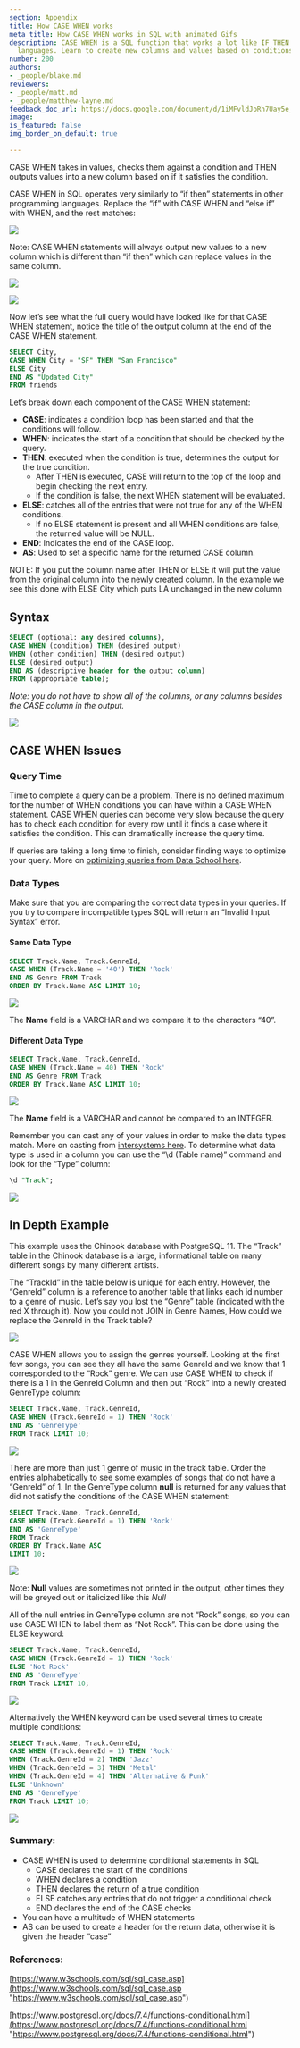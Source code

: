 ```yaml
---
section: Appendix
title: How CASE WHEN works
meta_title: How CASE WHEN works in SQL with animated Gifs
description: CASE WHEN is a SQL function that works a lot like IF THEN in other programming
  languages. Learn to create new columns and values based on conditions in SQL.
number: 200
authors:
- _people/blake.md
reviewers:
- _people/matt.md
- _people/matthew-layne.md
feedback_doc_url: https://docs.google.com/document/d/1iMFvldJoRh7Uay5e_AW7sy9lKbyR5n24yeJbuuyAmsk/edit?usp=sharing
image: 
is_featured: false
img_border_on_default: true

---
```

CASE WHEN takes in values, checks them against a condition and THEN outputs values into a new column based on if it satisfies the condition.

CASE WHEN in SQL operates very similarly to “if then” statements in other programming languages. Replace the “if” with CASE WHEN and “else if” with WHEN, and the rest matches:

![](/assets/images/how-to-teach-people-sql/appendix/case_when/caseWhen1.png)

Note: CASE WHEN statements will always output new values to a new column which is different than “if then” which can replace values in the same column.

![](/assets/images/how-to-teach-people-sql/appendix/case_when/caseWhen2.png)

![](/assets/images/how-to-teach-people-sql/appendix/case_when/caseWhen3.png)

Now let’s see what the full query would have looked like for that CASE WHEN statement, notice the title of the output column at the end of the CASE WHEN statement.

```sql
SELECT City,
CASE WHEN City = "SF" THEN "San Francisco"
ELSE City
END AS "Updated City"  
FROM friends
```

Let’s break down each component of the CASE WHEN statement:

* **CASE**: indicates a condition loop has been started and that the conditions will follow.
* **WHEN**: indicates the start of a condition that should be checked by the query.
* **THEN**: executed when the condition is true, determines the output for the true condition.
  * After THEN is executed, CASE will return to the top of the loop and begin checking the next entry.
  * If the condition is false, the next WHEN statement will be evaluated.
* **ELSE**: catches all of the entries that were not true for any of the WHEN conditions.
  * If no ELSE statement is present and all WHEN conditions are false, the returned value will be NULL.
* **END**: Indicates the end of the CASE loop.
* **AS**: Used to set a specific name for the returned CASE column.

NOTE: If you put the column name after THEN or ELSE it will put the value from the original column into the newly created column. In the example we see this done with ELSE City which puts LA unchanged in the new column

## **Syntax**

```sql
SELECT (optional: any desired columns),
CASE WHEN (condition) THEN (desired output)
WHEN (other condition) THEN (desired output)
ELSE (desired output)
END AS (descriptive header for the output column)
FROM (appropriate table);
```

_Note: you do not have to show all of the columns, or any columns besides the CASE column in the output._

![](/assets/images/how-to-teach-people-sql/appendix/case_when/caseWhen4.png)

## **CASE WHEN Issues**

### Query Time

Time to complete a query can be a problem. There is no defined maximum for the number of WHEN conditions you can have within a CASE WHEN statement. CASE WHEN queries can become very slow because the query has to check each condition for every row until it finds a case where it satisfies the condition. This can dramatically increase the query time.

If queries are taking a long time to finish, consider finding ways to optimize your query. More on [optimizing queries from Data School here](/how-to-teach-people-sql/optimize-your-sql-query/).

### Data Types

Make sure that you are comparing the correct data types in your queries. If you try to compare incompatible types SQL will return an “Invalid Input Syntax” error.

#### **Same Data Type**

```sql
SELECT Track.Name, Track.GenreId,
CASE WHEN (Track.Name = '40') THEN 'Rock'
END AS Genre FROM Track
ORDER BY Track.Name ASC LIMIT 10;
```

![](/assets/images/how-to-teach-people-sql/appendix/case_when/caseWhen5.png)

The **Name** field is a VARCHAR and we compare it to the characters “40”.

#### **Different Data Type**

```sql
SELECT Track.Name, Track.GenreId,
CASE WHEN (Track.Name = 40) THEN 'Rock'
END AS Genre FROM Track
ORDER BY Track.Name ASC LIMIT 10;
```

![](/assets/images/how-to-teach-people-sql/appendix/case_when/caseWhen6.png)

The **Name** field is a VARCHAR and cannot be compared to an INTEGER.

Remember you can cast any of your values in order to make the data types match. More on casting from [intersystems here](https://docs.intersystems.com/latest/csp/docbook/DocBook.UI.Page.cls?KEY=RSQL_cast). To determine what data type is used in a column you can use the “\\d (Table name)” command and look for the “Type” column:

```sql
\d "Track";
```

![](/assets/images/how-to-teach-people-sql/appendix/case_when/caseWhen7.png)

## **In Depth Example**

This example uses the Chinook database with PostgreSQL 11. The “Track” table in the Chinook database is a large, informational table on many different songs by many different artists.

The “TrackId” in the table below is unique for each entry. However, the “GenreId” column is a reference to another table that links each id number to a genre of music. Let’s say you lost the “Genre” table (indicated with the red X through it). Now you could not JOIN in Genre Names, How could we replace the GenreId in the Track table?

![](/assets/images/how-to-teach-people-sql/appendix/case_when/caseWhen8.png)

CASE WHEN allows you to assign the genres yourself. Looking at the first few songs, you can see they all have the same GenreId and we know that 1 corresponded to the “Rock” genre. We can use CASE WHEN to check if there is a 1 in the GenreId Column and then put “Rock” into a newly created GenreType column:

```sql
SELECT Track.Name, Track.GenreId,
CASE WHEN (Track.GenreId = 1) THEN 'Rock'
END AS 'GenreType'
FROM Track LIMIT 10;
```

![](/assets/images/how-to-teach-people-sql/appendix/case_when/caseWhen9.png)

There are more than just 1 genre of music in the track table. Order the entries alphabetically to see some examples of songs that do not have a “GenreId” of 1. In the GenreType column **null** is returned for any values that did not satisfy the conditions of the CASE WHEN statement:

```sql
SELECT Track.Name, Track.GenreId,
CASE WHEN (Track.GenreId = 1) THEN 'Rock'
END AS 'GenreType'
FROM Track
ORDER BY Track.Name ASC
LIMIT 10;
```

![](/assets/images/how-to-teach-people-sql/appendix/case_when/caseWhen10.png)

Note: **Null** values are sometimes not printed in the output, other times they will be greyed out or italicized like this _Null_

All of the null entries in GenreType column are not “Rock” songs, so you can use CASE WHEN to label them as “Not Rock”. This can be done using the ELSE keyword:

```sql
SELECT Track.Name, Track.GenreId,
CASE WHEN (Track.GenreId = 1) THEN 'Rock'
ELSE 'Not Rock'
END AS 'GenreType'
FROM Track LIMIT 10;
```

![](/assets/images/how-to-teach-people-sql/appendix/case_when/caseWhen11.png)

Alternatively the WHEN keyword can be used several times to create multiple conditions:

```sql
SELECT Track.Name, Track.GenreId,
CASE WHEN (Track.GenreId = 1) THEN 'Rock'
WHEN (Track.GenreId = 2) THEN 'Jazz'
WHEN (Track.GenreId = 3) THEN 'Metal'
WHEN (Track.GenreId = 4) THEN 'Alternative & Punk'
ELSE 'Unknown'
END AS 'GenreType'
FROM Track LIMIT 10;
```

![](/assets/images/how-to-teach-people-sql/appendix/case_when/caseWhen12.png)

### **Summary:**

* CASE WHEN is used to determine conditional statements in SQL
  * CASE declares the start of the conditions
  * WHEN declares a condition
  * THEN declares the return of a true condition
  * ELSE catches any entries that do not trigger a conditional check
  * END declares the end of the CASE checks
* You can have a multitude of WHEN statements
* AS can be used to create a header for the return data, otherwise it is given the header “case”

### **References:**

[https://www.w3schools.com/sql/sql_case.asp](https://www.w3schools.com/sql/sql_case.asp "https://www.w3schools.com/sql/sql_case.asp")

[https://www.postgresql.org/docs/7.4/functions-conditional.html](https://www.postgresql.org/docs/7.4/functions-conditional.html "https://www.postgresql.org/docs/7.4/functions-conditional.html")